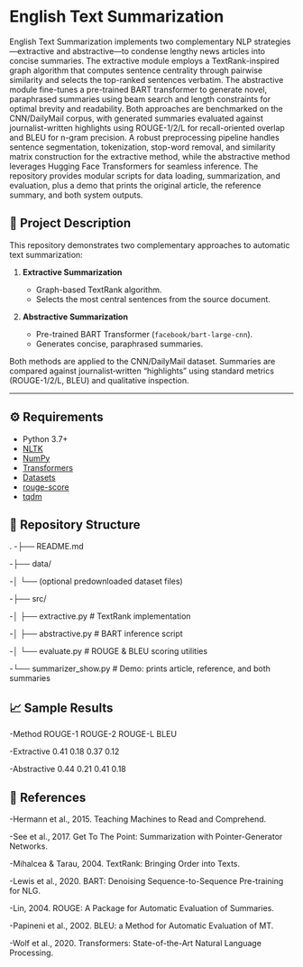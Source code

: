 # English Text Summarization

English Text Summarization implements two complementary NLP strategies—extractive and abstractive—to condense lengthy news articles into concise summaries. The extractive module employs a TextRank-inspired graph algorithm that computes sentence centrality through pairwise similarity and selects the top-ranked sentences verbatim. The abstractive module fine-tunes a pre-trained BART transformer to generate novel, paraphrased summaries using beam search and length constraints for optimal brevity and readability. Both approaches are benchmarked on the CNN/DailyMail corpus, with generated summaries evaluated against journalist-written highlights using ROUGE-1/2/L for recall-oriented overlap and BLEU for n-gram precision. A robust preprocessing pipeline handles sentence segmentation, tokenization, stop-word removal, and similarity matrix construction for the extractive method, while the abstractive method leverages Hugging Face Transformers for seamless inference. The repository provides modular scripts for data loading, summarization, and evaluation, plus a demo that prints the original article, the reference summary, and both system outputs. 

## 📖 Project Description

This repository demonstrates two complementary approaches to automatic text summarization:

1. **Extractive Summarization**  
   - Graph-based TextRank algorithm.  
   - Selects the most central sentences from the source document.

2. **Abstractive Summarization**  
   - Pre-trained BART Transformer (`facebook/bart-large-cnn`).  
   - Generates concise, paraphrased summaries.

Both methods are applied to the CNN/DailyMail dataset. Summaries are compared against journalist‐written “highlights” using standard metrics (ROUGE-1/2/L, BLEU) and qualitative inspection.

---

## ⚙️ Requirements

- Python 3.7+  
- [NLTK](https://www.nltk.org/)  
- [NumPy](https://numpy.org/)  
- [Transformers](https://github.com/huggingface/transformers)  
- [Datasets](https://github.com/huggingface/datasets)  
- [rouge-score](https://github.com/google-research/google-research/tree/master/rouge)  
- [tqdm](https://github.com/tqdm/tqdm)  



## 📂 Repository Structure
.
-├── README.md

-├── data/

-│   └── (optional predownloaded dataset files)

-├── src/

-│   ├── extractive.py      # TextRank implementation

-│   ├── abstractive.py     # BART inference script

-│   └── evaluate.py        # ROUGE & BLEU scoring utilities

-└── summarizer_show.py     # Demo: prints article, reference, and both summaries

## 📈 Sample Results
-Method	ROUGE-1	ROUGE-2	ROUGE-L	BLEU

-Extractive	0.41	0.18	0.37	0.12

-Abstractive	0.44	0.21	0.41	0.18

## 📝 References
-Hermann et al., 2015. Teaching Machines to Read and Comprehend.

-See et al., 2017. Get To The Point: Summarization with Pointer-Generator Networks.

-Mihalcea & Tarau, 2004. TextRank: Bringing Order into Texts.

-Lewis et al., 2020. BART: Denoising Sequence-to-Sequence Pre-training for NLG.

-Lin, 2004. ROUGE: A Package for Automatic Evaluation of Summaries.

-Papineni et al., 2002. BLEU: a Method for Automatic Evaluation of MT.

-Wolf et al., 2020. Transformers: State-of-the-Art Natural Language Processing.
